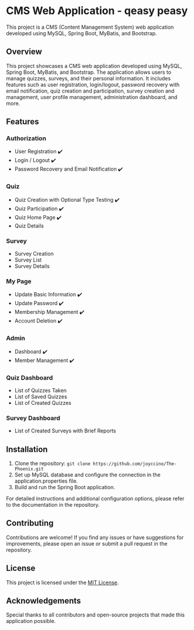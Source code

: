 # CMS Web Application - qeasy peasy

This project is a CMS (Content Management System) web application developed using MySQL, Spring Boot, MyBatis, and Bootstrap.

## Overview
This project showcases a CMS web application developed using MySQL, Spring Boot, MyBatis, and Bootstrap. The application allows users to manage quizzes, surveys, and their personal information. It includes features such as user registration, login/logout, password recovery with email notification, quiz creation and participation, survey creation and management, user profile management, administration dashboard, and more.

## Features

### Authorization

- User Registration ✔️
- Login / Logout ✔️
- Password Recovery and Email Notification ✔️

### Quiz

- Quiz Creation with Optional Type Testing ✔️
- Quiz Participation ✔️
- Quiz Home Page ✔️
- Quiz Details

### Survey

- Survey Creation
- Survey List
- Survey Details

### My Page

- Update Basic Information ✔️
- Update Password ✔️
- Membership Management ✔️
- Account Deletion ✔️

### Admin

- Dashboard ✔️
- Member Management ✔️

### Quiz Dashboard

- List of Quizzes Taken
- List of Saved Quizzes
- List of Created Quizzes

### Survey Dashboard

- List of Created Surveys with Brief Reports

## Installation
1. Clone the repository: `git clone https://github.com/joyccino/The-Phoenix.git`
2. Set up MySQL database and configure the connection in the application.properties file.
3. Build and run the Spring Boot application.

For detailed instructions and additional configuration options, please refer to the documentation in the repository.

## Contributing
Contributions are welcome! If you find any issues or have suggestions for improvements, please open an issue or submit a pull request in the repository.

## License
This project is licensed under the [MIT License](LICENSE).

## Acknowledgements
Special thanks to all contributors and open-source projects that made this application possible.
